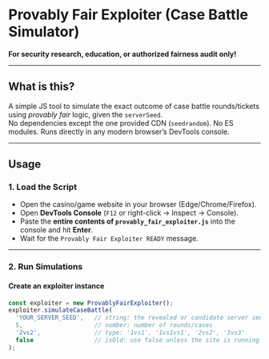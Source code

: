 # Provably Fair Exploiter (Case Battle Simulator)

**For security research, education, or authorized fairness audit only!**

---

## What is this?

A simple JS tool to simulate the exact outcome of case battle rounds/tickets using *provably fair* logic, given the `serverSeed`.  
No dependencies except the one provided CDN (`seedrandom`). No ES modules. Runs directly in any modern browser’s DevTools console.

---

## Usage

### 1. Load the Script

- Open the casino/game website in your browser (Edge/Chrome/Firefox).
- Open **DevTools Console** (`F12` or right-click → Inspect → Console).
- Paste the **entire contents of `provably_fair_exploiter.js`** into the console and hit **Enter**.
- Wait for the `Provably Fair Exploiter READY` message.

---

### 2. Run Simulations

#### Create an exploiter instance
```js
const exploiter = new ProvablyFairExploiter();
exploiter.simulateCaseBattle(
  'YOUR_SERVER_SEED',   // string: the revealed or candidate server seed
  5,                    // number: number of rounds/cases
  '2vs2',               // type: '1vs1', '1vs1vs1', '2vs2', '3vs3'
  false                 // isOld: use false unless the site is running the legacy battle algorithm
);
